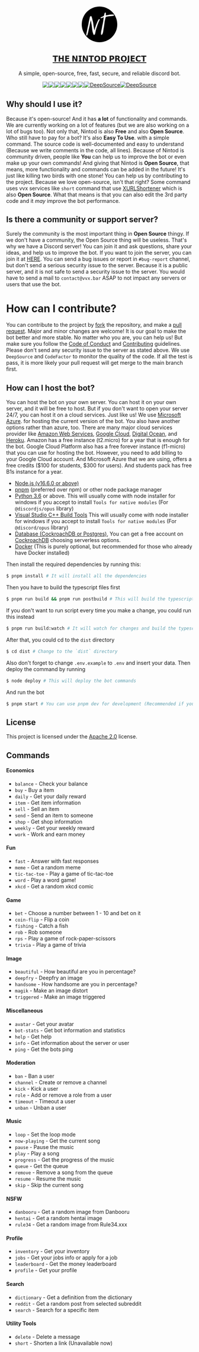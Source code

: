 <p align="center">
  <a href="https://x.vvx.bar/XVlBzg/">
    <img src="/docs/logo.png" height="96" width="96" style="border-radius: 9999px" />
    <h2 align="center">
      𝗧𝗛𝗘 𝗡𝗜𝗡𝗧𝗢𝗗 𝗣𝗥𝗢𝗝𝗘𝗖𝗧
    </h2>
  </a>
  <p align="center">
    A simple, open-source, free, fast, secure, and reliable discord bot. <br>
  </p>
  <div style="display: flex; flex-wrap: wrap; justify-items: center; justify-content: center">
    <img src="https://wakatime.com/badge/user/5cb7cd14-ac7e-4fc0-9f81-6036760cb6a3/project/43c4defc-5916-4bc2-aca5-0683f99c9e2d.svg" />
    <a href="https://github.com/tinvv/Nintod/pulse"><img src="https://img.shields.io/github/commit-activity/m/badges/shields" /></a>
    <a href="https://www.codefactor.io/repository/github/thevvx/nintod"><img src="https://www.codefactor.io/repository/github/thevvx/nintod/badge" /></a>
    <img src="https://img.shields.io/node/v/discord.js?style=plastic" />
    <img src="https://img.shields.io/github/license/thevvx/nintod" />   
    <img src="https://img.shields.io/github/languages/top/thevvx/nintod" />
    <a href="https://tinvv.tech/discord/"><img src="https://img.shields.io/discord/828842616442454066" /></a>
    <a href="https://deepsource.io/gh/thevvx/Nintod/?ref=repository-badge}" target="_blank"><img alt="DeepSource" title="DeepSource" src="https://deepsource.io/gh/thevvx/Nintod.svg/?label=active+issues&show_trend=true&token=QMU7qTxWjqwrQ5m1G50_SD5C"/></a>
    <a href="https://deepsource.io/gh/thevvx/Nintod/?ref=repository-badge}" target="_blank"><img alt="DeepSource" title="DeepSource" src="https://deepsource.io/gh/thevvx/Nintod.svg/?label=resolved+issues&show_trend=true&token=QMU7qTxWjqwrQ5m1G50_SD5C"/></a>
  </div>
</p>

## Why should I use it?

Because it's open-source! And it has **a lot** of functionality and commands. We are currently working on a lot of features (but we are also working on a lot of bugs too).
Not only that, Nintod is also **Free** and also **Open Source**. Who still have to pay for a bot? It's also **Easy To Use**. with a simple command.
The source code is well-documented and easy to understand (Because we write comments in the code, all lines).
Because of Nintod is community driven, people like **You** can help us to improve the bot or even make up your own commands!
And giving that Nintod is **Open Source**, that means, more functionality and commands can be added in the future! 
It's just like killing two birds with one stone! You can help us by contributing to the project. Because we love open-source, isn't that right?
Some command uses vvx services like `short` command that use [XURLShortener](github.com/thevvx/x.vvx.bar) which is also **Open Source**. 
What that means is that you can also edit the 3rd party code and it *may* improve the bot performance.

## Is there a community or support server?

Surely the community is the most important thing in **Open Source** thingy. If we don't have a community, the Open Source thing will be useless.
That's why we have a Discord server! You can join it and ask questions, share your ideas, and help us to improve the bot.
If you want to join the server, you can join it at [HERE](https://x.vvx.bar/XVlBzg/). You can send a bug issues or report in 
`#bug-report` channel, but don't send a serious security issue to the server. Because it is a public server, and
it is not safe to send a security issue to the server. You would have to send a mail to `contact@vvx.bar` ASAP to not impact any servers or users that use the bot. 

# How can I contribute?

You can contribute to the project by [fork](https://github.com/thevvx/Nintod/fork) the repository, and make a [pull request](https://github.com/thevvx/Nintod/pulls).
Major and minor changes are welcome! It is our goal to make the bot better and more stable. No matter who you are, you can help us!
But make sure you follow the [Code of Conduct](/.github/CODE_OF_CONDUCT.md) and [Contributing](/.github/CONTRIBUTING.md) guidelines.
Please don't send any security issue to the server as stated above. We use `DeepSource` and `CodeFactor` to monitor the quality of the code.
If all the test is pass, it is more likely your pull request will get merge to the main branch first.

## How can I host the bot?

You can host the bot on your own server. You can host it on your own server, and it will be free to host. But
if you don't want to open your server 24/7, you can host it on a cloud services. Just like us! We use [Microsoft Azure](https://azure.microsoft.com/en-us/services/app-service/).
for hosting the current version of the bot. You also have another options rather than azure, too. There are many major
cloud services provider like [Amazon Web Services](https://aws.amazon.com/), [Google Cloud](https://cloud.google.com/), [Digital Ocean](https://www.digitalocean.com/),
and [Heroku](https://www.heroku.com/).
Amazon has a free instance (t2.micro) for a year that is enough for the bot.
Google Cloud Platform also has a free forever instance (f1-micro) that you can use for hosting the bot. However, you need
to add billing to your Google Cloud account.
And Microsoft Azure that we are using, offers a free credits ($100 for students, $300 for users). And students pack
has free B1s instance for a year.

- [Node.js (v16.6.0 or above)](https://nodejs.org/en/)
- [pnpm](https://pnpm.io/) (preferred over npm) or other node package manager
- [Python 3.6](https://www.python.org/) or above. This will usually come with node installer for windows if you accept to install `Tools for native modules` (For `@discordjs/opus` library)
- [Visual Studio C++ Build Tools](https://www.visualstudio.com/en-us/products/visual-studio-code) This will usually come with node installer for windows if you accept to install `Tools for native modules` (For `@discord/opus` library) 
- [Database (CockroachDB or Postgres)](https://www.cockroachlabs.com/), You can get a free account on [CockroachDB](https://www.cockroachlabs.com/) choosing serverless options.
- [Docker](https://www.docker.com/) (This is purely optional, but recommended for those who already have Docker installed)

Then install the required dependencies by running this:

```bash
$ pnpm install # It will install all the dependencies
```

Then you have to build the typescript files first

```bash
$ pnpm run build && pnpm run postbuild # This will build the typescript file and copy the files to the `dist` folder
```

If you don't want to run script every time you make a change, you could run this instead
```bash
$ pnpm run build:watch # It will watch for changes and build the typescript file
```

After that, you could cd to the `dist` directory

```bash
$ cd dist # Change to the `dist` directory
```

Also don't forget to change `.env.example` to `.env` and insert your data. Then deploy the command by running

```bash
$ node deploy # This will deploy the bot commands
```

And run the bot

```bash
$ pnpm start # You can use pnpm dev for development (Recommended if you also use build:watch too)
```

## License

This project is licensed under the [Apache 2.0](/LICENSE) license.

## Commands
 
#### Economics
- `balance` - Check your balance
- `buy` - Buy a item
- `daily` - Get your daily reward
- `item` - Get item information
- `sell` - Sell an item
- `send` - Send an item to someone
- `shop` - Get shop information
- `weekly` - Get your weekly reward
- `work` - Work and earn money

#### Fun
- `fast` - Answer with fast responses
- `meme` - Get a random meme
- `tic-tac-toe` - Play a game of tic-tac-toe
- `word` - Play a word game!
- `xkcd` - Get a random xkcd comic

#### Game
- `bet` - Choose a number between 1 - 10 and bet on it
- `coin-flip` - Flip a coin
- `fishing` - Catch a fish
- `rob` - Rob someone
- `rps` - Play a game of rock-paper-scissors
- `trivia` - Play a game of trivia

#### Image
- `beautiful` - How beautiful are you in percentage?
- `deepfry` - Deepfry an image
- `handsome` - How handsome are you in percentage?
- `magik` - Make an image distort
- `triggered` - Make an image triggered

#### Miscellaneous
- `avatar` - Get your avatar
- `bot-stats` - Get bot information and statistics
- `help` - Get help
- `info` - Get information about the server or user
- `ping` - Get the bots ping

#### Moderation
- `ban` - Ban a user
- `channel` - Create or remove a channel
- `kick` - Kick a user
- `role` - Add or remove a role from a user
- `timeout` - Timeout a user
- `unban` - Unban a user

#### Music
- `loop` - Set the loop mode
- `now-playing` - Get the current song
- `pause` - Pause the music
- `play` - Play a song
- `progress` - Get the progress of the music
- `queue` - Get the queue
- `remove` - Remove a song from the queue
- `resume` - Resume the music
- `skip` - Skip the current song

#### NSFW
- `danbooru` - Get a random image from Danbooru
- `hentai` - Get a random hentai image
- `rule34` - Get a random image from Rule34.xxx

#### Profile
- `inventory` - Get your inventory
- `jobs` - Get your jobs info or apply for a job
- `leaderboard` - Get the money leaderboard
- `profile` - Get your profile

#### Search
- `dictionary` - Get a definition from the dictionary
- `reddit` - Get a random post from selected subreddit
- `search` - Search for a specific item

#### Utility Tools
- `delete` - Delete a message
- `short` - Shorten a link (Unavailable now)
